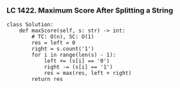 ### LC 1422. Maximum Score After Splitting a String
```
class Solution:
    def maxScore(self, s: str) -> int:
        # TC: O(n), SC: O(1)
        res = left = 0
        right = s.count('1')
        for i in range(len(s) - 1):
            left += (s[i] == '0')
            right -= (s[i] == '1')
            res = max(res, left + right)
        return res
```